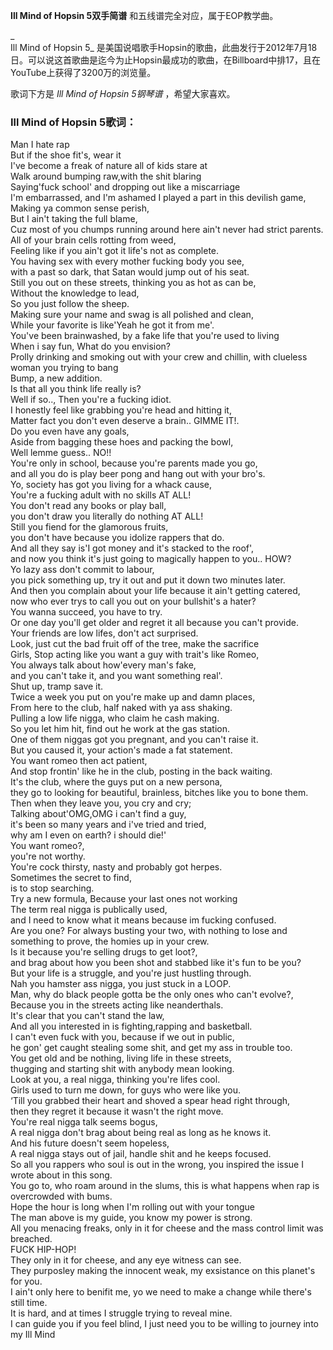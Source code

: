 

**Ill Mind of Hopsin 5双手简谱** 和五线谱完全对应，属于EOP教学曲。

_  
Ill Mind of Hopsin 5_
是美国说唱歌手Hopsin的歌曲，此曲发行于2012年7月18日。可以说这首歌曲是迄今为止Hopsin最成功的歌曲，在Billboard中排17，且在YouTube上获得了3200万的浏览量。

  
歌词下方是 _Ill Mind of Hopsin 5钢琴谱_ ，希望大家喜欢。

### Ill Mind of Hopsin 5歌词：

Man I hate rap  
But if the shoe fit's, wear it  
I've become a freak of nature all of kids stare at  
Walk around bumping raw,with the shit blaring  
Saying'fuck school' and dropping out like a miscarriage  
I'm embarrassed, and I'm ashamed I played a part in this devilish game,  
Making ya common sense perish,  
But I ain't taking the full blame,  
Cuz most of you chumps running around here ain't never had strict parents.  
All of your brain cells rotting from weed,  
Feeling like if you ain't got it life's not as complete.  
You having sex with every mother fucking body you see,  
with a past so dark, that Satan would jump out of his seat.  
Still you out on these streets, thinking you as hot as can be,  
Without the knowledge to lead,  
So you just follow the sheep.  
Making sure your name and swag is all polished and clean,  
While your favorite is like'Yeah he got it from me'.  
You've been brainwashed, by a fake life that you're used to living  
When i say fun, What do you envision?  
Prolly drinking and smoking out with your crew and chillin, with clueless
woman you trying to bang  
Bump, a new addition.  
Is that all you think life really is?  
Well if so.., Then you're a fucking idiot.  
I honestly feel like grabbing you're head and hitting it,  
Matter fact you don't even deserve a brain.. GIMME IT!.  
Do you even have any goals,  
Aside from bagging these hoes and packing the bowl,  
Well lemme guess.. NO!!  
You're only in school, because you're parents made you go,  
and all you do is play beer pong and hang out with your bro's.  
Yo, society has got you living for a whack cause,  
You're a fucking adult with no skills AT ALL!  
You don't read any books or play ball,  
you don't draw you literally do nothing AT ALL!  
Still you fiend for the glamorous fruits,  
you don't have because you idolize rappers that do.  
And all they say is'I got money and it's stacked to the roof',  
and now you think it's just going to magically happen to you.. HOW?  
Yo lazy ass don't commit to labour,  
you pick something up, try it out and put it down two minutes later.  
And then you complain about your life because it ain't getting catered,  
now who ever trys to call you out on your bullshit's a hater?  
You wanna succeed, you have to try.  
Or one day you'll get older and regret it all because you can't provide.  
Your friends are low lifes, don't act surprised.  
Look, just cut the bad fruit off of the tree, make the sacrifice  
Girls, Stop acting like you want a guy with trait's like Romeo,  
You always talk about how'every man's fake,  
and you can't take it, and you want something real'.  
Shut up, tramp save it.  
Twice a week you put on you're make up and damn places,  
From here to the club, half naked with ya ass shaking.  
Pulling a low life nigga, who claim he cash making.  
So you let him hit, find out he work at the gas station.  
One of them niggas got you pregnant, and you can't raise it.  
But you caused it, your action's made a fat statement.  
You want romeo then act patient,  
And stop frontin' like he in the club, posting in the back waiting.  
It's the club, where the guys put on a new persona,  
they go to looking for beautiful, brainless, bitches like you to bone them.  
Then when they leave you, you cry and cry;  
Talking about'OMG,OMG i can't find a guy,  
it's been so many years and i've tried and tried,  
why am I even on earth? i should die!'  
You want romeo?,  
you're not worthy.  
You're cock thirsty, nasty and probably got herpes.  
Sometimes the secret to find,  
is to stop searching.  
Try a new formula, Because your last ones not working  
The term real nigga is publically used,  
and I need to know what it means because im fucking confused.  
Are you one? For always busting your two, with nothing to lose and something
to prove, the homies up in your crew.  
Is it because you're selling drugs to get loot?,  
and brag about how you been shot and stabbed like it's fun to be you?  
But your life is a struggle, and you're just hustling through.  
Nah you hamster ass nigga, you just stuck in a LOOP.  
Man, why do black people gotta be the only ones who can't evolve?,  
Because you in the streets acting like neanderthals.  
It's clear that you can't stand the law,  
And all you interested in is fighting,rapping and basketball.  
I can't even fuck with you, because if we out in public,  
he gon' get caught stealing some shit, and get my ass in trouble too.  
You get old and be nothing, living life in these streets,  
thugging and starting shit with anybody mean looking.  
Look at you, a real nigga, thinking you're lifes cool.  
Girls used to turn me down, for guys who were like you.  
‘Till you grabbed their heart and shoved a spear head right through,  
then they regret it because it wasn't the right move.  
You're real nigga talk seems bogus,  
A real nigga don't brag about being real as long as he knows it.  
And his future doesn't seem hopeless,  
A real nigga stays out of jail, handle shit and he keeps focused.  
So all you rappers who soul is out in the wrong, you inspired the issue I
wrote about in this song.  
You go to, who roam around in the slums, this is what happens when rap is
overcrowded with bums.  
Hope the hour is long when I'm rolling out with your tongue  
The man above is my guide, you know my power is strong.  
All you menacing freaks, only in it for cheese and the mass control limit was
breached.  
FUCK HIP-HOP!  
They only in it for cheese, and any eye witness can see.  
They purposley making the innocent weak, my exsistance on this planet's for
you.  
I ain't only here to benifit me, yo we need to make a change while there's
still time.  
It is hard, and at times I struggle trying to reveal mine.  
I can guide you if you feel blind, I just need you to be willing to journey
into my Ill Mind

